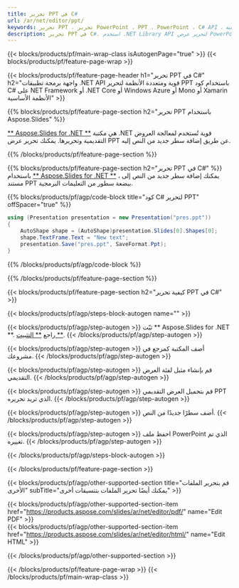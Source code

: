 ```yaml
---
title: تحرير PPT في C#
url: /ar/net/editor/ppt/
keywords: تحرير PPT ، تحرير PowerPoint ، PPT ، PowerPoint ، C# API ، مكتبة .NET
description: تحرير PPT في C#. استخدم .NET Library API لتحرير عرض PowerPoint التقديمي
---
```


{{< blocks/products/pf/main-wrap-class isAutogenPage="true" >}}
{{< blocks/products/pf/feature-page-wrap >}}

{{< blocks/products/pf/feature-page-header h1="تحرير PPT في C#" h2="واجهة برمجة تطبيقات .NET API قوية ومتعددة الأنظمة لتحرير PPT باستخدام كود C# على NET Framework أو .NET Core أو Windows Azure أو Mono أو Xamarin الأنظمة الأساسية" >}}

{{% blocks/products/pf/feature-page-section h2="تحرير PPT باستخدام Aspose.Slides" %}}

[** Aspose.Slides for .NET **](https://products.aspose.com/slides/ar/net/) هي مكتبة .NET قوية تُستخدم لمعالجة العروض التقديمية وتحريرها. يمكنك تحرير عرض PPT عن طريق إضافة سطر جديد من النص إليه. 

{{% /blocks/products/pf/feature-page-section %}}




{{% blocks/products/pf/feature-page-section  h2="تحرير PPT في C#" %}}
باستخدام [** Aspose.Slides for .NET **](https://products.aspose.com/slides/ar/net/) ، يمكنك إضافة سطر جديد من النص إلى مستند PPT ببضعة سطور من التعليمات البرمجية.

{{% blocks/products/pf/agp/code-block title="كود C# لتحرير PPT" offSpacer="true" %}}
```cs
using (Presentation presentation = new Presentation("pres.ppt"))
{
    AutoShape shape = (AutoShape)presentation.Slides[0].Shapes[0];
    shape.TextFrame.Text = "New text";
    presentation.Save("pres.ppt", SaveFormat.Ppt);
}
```
{{% /blocks/products/pf/agp/code-block %}}

{{% /blocks/products/pf/feature-page-section %}}




{{< blocks/products/pf/feature-page-section  h2="كيفية تحرير PPT في C#" >}}


{{< blocks/products/pf/agp/steps-block-autogen name="" >}}


{{< blocks/products/pf/agp/step-autogen >}}
ثبّت ** Aspose.Slides for .NET **. راجع [** التثبيت **](https://docs.aspose.com/slides/net/installation/).
{{< /blocks/products/pf/agp/step-autogen >}}

{{< blocks/products/pf/agp/step-autogen >}}
أضف المكتبة كمرجع في مشروعك.
{{< /blocks/products/pf/agp/step-autogen >}}

{{< blocks/products/pf/agp/step-autogen >}}
قم بإنشاء مثيل لفئة العرض التقديمي.
{{< /blocks/products/pf/agp/step-autogen >}}

{{< blocks/products/pf/agp/step-autogen >}}
قم بتحميل العرض التقديمي PPT الذي تريد تحريره.
{{< /blocks/products/pf/agp/step-autogen >}}

{{< blocks/products/pf/agp/step-autogen >}}
أضف سطرًا جديدًا من النص.
{{< /blocks/products/pf/agp/step-autogen >}}

{{< blocks/products/pf/agp/step-autogen >}}
احفظ ملف PowerPoint الذي تم تغييره.
{{< /blocks/products/pf/agp/step-autogen >}}


{{< /blocks/products/pf/agp/steps-block-autogen >}}


{{< /blocks/products/pf/feature-page-section >}}




{{< blocks/products/pf/agp/other-supported-section title="قم بتحرير الملفات الأخرى" subTitle="يمكنك أيضًا تحرير الملفات بتنسيقات أخرى" >}}

{{< blocks/products/pf/agp/other-supported-section-item href="https://products.aspose.com/slides/ar/net/editor/pdf/" name="Edit PDF" >}}    
{{< blocks/products/pf/agp/other-supported-section-item href="https://products.aspose.com/slides/ar/net/editor/html/" name="Edit HTML" >}}  



{{< /blocks/products/pf/agp/other-supported-section >}}

{{< /blocks/products/pf/feature-page-wrap >}}
{{< /blocks/products/pf/main-wrap-class >}}
